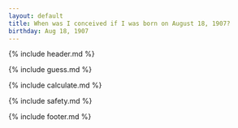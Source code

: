 ```yaml
---
layout: default
title: When was I conceived if I was born on August 18, 1907?
birthday: Aug 18, 1907
---
```


{% include header.md %}

{% include guess.md %}

{% include calculate.md %}

{% include safety.md %}

{% include footer.md %}



